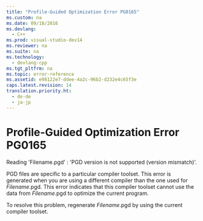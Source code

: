 ```yaml
---
title: "Profile-Guided Optimization Error PG0165"
ms.custom: na
ms.date: 09/18/2016
ms.devlang: 
  - C++
ms.prod: visual-studio-dev14
ms.reviewer: na
ms.suite: na
ms.technology: 
  - devlang-cpp
ms.tgt_pltfrm: na
ms.topic: error-reference
ms.assetid: e98122e7-ddee-4a2c-96b2-d232e4c65f3e
caps.latest.revision: 14
translation.priority.ht: 
  - de-de
  - ja-jp
---
```

# Profile-Guided Optimization Error PG0165
Reading 'Filename.pgd' : 'PGD version is not supported (version mismatch)'.  
  
 PGD files are specific to a particular compiler toolset. This error is generated when you are using a different compiler than the one used for *Filename*.pgd. This error indicates that this compiler toolset cannot use the data from *Filename*.pgd to optimize the current program.  
  
 To resolve this problem, regenerate *Filename*.pgd by using the current compiler toolset.